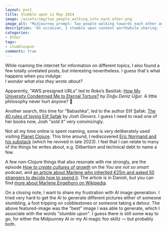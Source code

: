```yaml
---
layout: post
title: Stumble upon in May 2024
image: /assets/img/two_people_walking_into_each_other.png
image_alt: "Midjourney prompt: Two people walking towards each other and bumping into each other. One person is looking down at their smartphone the other person is looking at the sky. Subtle highlight. concept art, oil on canvas painting."
description: 'On occasion, I stumble upon content worthwhile sharing. This round: Roko’s Basilisk, Elif Şafak, growth mindset musings, Eric Normand & an Austrian millionaire.'
categories:
- Other
tags:
- stumbleupon
comments: true
---
```


While roaming the internet for information on different topics,
I also found a few totally unrelated posts, but interesting nevertheless.
I guess that's what happens when you indulge:<br/>
*I wonder what else they wrote about?*

Apparently, "AWS presigned URLs" led to Roko’s Basilisk:
[How My University Condemned Me to Eternal Torture?][1] by *Doğu Deniz Uğur*.
A little philosophy never hurt anyone? 🐉

Another search, this time for "Babashka", led to the author Elif Şafak:
[The 40 rules of loving Elif Şafak][2] by *Josh Glovers*.
I guess I need to read one of her books now, Josh "sold it" very convincingly.

Not all my time online is spent roaming,
some is very deliberately used visiting [Planet Clojure][5].
This time around, I rediscovered [Eric Normand and his substack][4] (which he revived in late 2023).
I feel that I can relate to many of the things he writes about,
e.g. Dilbertism and technical debt to name a few.

A few non-Clojure things that also resonate with me strongly,
are the episode [*How to create cultures of growth*][3] on the *You are not so smart* podcast,
and [an article about Marlene who inherited €25m and asked 50 strangers to decide how to spend it][6].
The article is in Danish, but you can find [more about Marlene Engelhorn on Wikipedia][7].

On a closing note, I want to share my frustration with AI image generation.
I tried very hard to get the AI to generate different pictures
either of someone stumbling, a foot tripping on cobblestones or someone taking a detour.
The above featured-image was the "best" image I was able to generate,
which I associate with the words *"stumble upon"*.
I guess there is still some way to go, for either the Midjourney AI or my AI magic foo skillz
— but probably both.

[1]: https://dogudenizugur.medium.com/how-my-university-condemned-me-to-eternal-torture-036dc088949f
[2]: https://jmglov.net/blog/2024-02-14-elif-shafak.html
[3]: https://youarenotsosmart.com/2024/03/22/yanss-283-how-to-create-cultures-of-growth-instead-of-creativity-crushing-cultures-of-genius/
[4]: https://ericnormand.substack.com/
[5]: https://planet.clojure.in/
[6]: https://www.zetland.dk/historie/sOJAmGWj-moNVwQKv-91c56
[7]: https://en.wikipedia.org/wiki/Marlene_Engelhorn